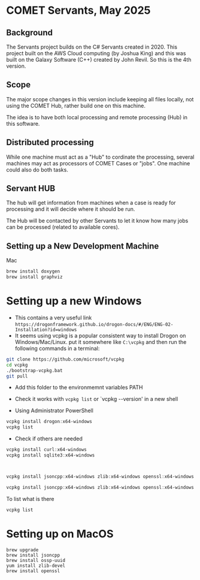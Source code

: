 # COMET Servants, May 2025

## Background
The Servants project builds on the C# Servants created in 2020.  This project built on the AWS Cloud computing (by Joshua King) and this was built on the Galaxy Software (C++) created by John Revil.  So this is the 4th version.

## Scope

The major scope changes in this version include keeping all files locally, not using the COMET Hub, rather build one on this machine.

The idea is to have both local processing and remote processing (Hub) in this software.

## Distributed processing

While one machine must act as a "Hub" to cordinate the processing, several machines may act as processors of COMET Cases or "jobs".  One machine could also do both tasks.

## Servant HUB

The hub will get information from machines when a case is ready for processing and it will decide where it should be run.

The Hub will be contacted by other Servants to let it know how many jobs can be processed (related to available cores).


## Setting up a New Development  Machine
Mac
```bash
brew install doxygen
brew install graphviz
```


# Setting up a new Windows
- This contains a very useful link
`https://drogonframework.github.io/drogon-docs/#/ENG/ENG-02-Installation?id=windows`
- It seems using vcpkg is a popular consistent way to install Drogon on Windows/Mac/Linux.
put it somewhere like `C:\vcpkg` and then run the following commands in a terminal:
```bash
git clone https://github.com/microsoft/vcpkg
cd vcpkg
./bootstrap-vcpkg.bat
git pull
```
- Add this folder to the environmemnt variables PATH

- Check it works with `vcpkg list` or `vcpkg --version' in a new shell

- Using Administrator PowerShell
```Powershell
vcpkg install drogon:x64-windows
vcpkg list
````
- Check if others are needed
```Powershell
vcpkg install curl:x64-windows
vcpkg install sqlite3:x64-windows



vcpkg install jsoncpp:x64-windows zlib:x64-windows openssl:x64-windows sqlite3:x64-windows libpq:x64-windows libpqxx:x64-windows 

vcpkg install jsoncpp:x64-windows zlib:x64-windows openssl:x64-windows sqlite3:x64-windows libpq:x64-windows libpqxx:x64-windows drogon[core,ctl,sqlite3,postgres,orm]:x64-windows
```
To list what is there
```Powershell
vcpkg list
```

# Setting up on MacOS
```angular2html
brew upgrade
brew install jsoncpp
brew install ossp-uuid
yum install zlib-devel
brew install openssl

```



